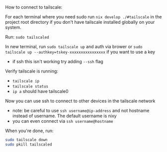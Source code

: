 
How to connect to tailscale:

For each terminal where you need sudo run `nix develop ./#tailscale` in the project root directory if you don't have tailscale installed globally on your system.

Run: `sudo tailscaled`

In new terminal, run `sudo tailscale up` and auth via brower or `sudo tailscale up --authkey=tskey-xxxxxxxxxxxxxxxx` if you want to use a key
- if ssh this isn't working try adding `--ssh` flag

Verify tailscale is running:
- `tailscale ip`
- `tailscale status`
- `ip a` should have tailscale0

Now you can use ssh to connect to other devices in the tailscale network
- note: be careful to use `ssh username@ip-address` and not hostname instead of username. The default username is nixy
- you can even connect via `ssh username@hostname`

When you're done, run:
```bash
sudo tailscale down
sudo pkill tailscaled
```

